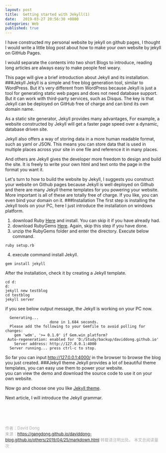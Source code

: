 ```yaml
---
layout: post
title:  Getting started with Jekyll(1)
date:   2019-03-27 20:56:30 +0800
categories: Web
published: true
---
```

I have constructed my personal website by jekyll on github pages, I thought I would write a little blog post about how to make your own website by jekyll on GitHub Pages.

I would separate the contents into two short Blogs to introduce, reading long articles are always easy to make people feel weary.

This page will give a brief introduction about Jekyll and its installation.
###Jekyll
Jekyll is a simple and free blog generation tool, similar to WordPress. But it's very different from WordPress because Jekyll is just a tool for generating static web pages and does not need database support. But it can work with third-party services, such as Disqus. The key is that Jekyll can be deployed on GitHub free of charge and can bind its own domain name.

As a static site generator, Jekyll provides many advantages, For example, a website constructed by Jekyll will get a faster page speed over a dynamic, database driven site.

Jekyll also offers a way of storing data in a more human readable format, such as yaml or JSON. This means you can store data that is used in multiple places across your site in one file and reference it in many places.

And others are Jekyll gives the developer more freedom to design and build the site. It is freely to write your own html and text onto the page in the format you want it.

Let's turn to how to build the website by Jekyll, I suggests you construct your website on Github pages because Jekyll is well deployed on Github and there are many Jekyll theme templates for you powering your website. More important is all of these are totally free of charge. If you like, you can even bind your domain on it. 
###Installation
The first step is installing the Jekyll tools on your PC, here I just introduce the installation on windows platform.

1. download Ruby [Here](https://rubyinstaller.org/) and install. You can skip it if you have already had.
2. download RubyGems [Here](https://rubygems.org/pages/download). Again, skip this step if you have done.
3. unzip the RubyGems folder and enter the directory. Execute below command.
```
ruby setup.rb
``` 
4. execute command install Jekyll.
```
gem install jekyll
```
After the installation, check it by creating a Jekyll template.
```
cd d:
d:
jekyll new testblog
cd testblog
jekyll server
```
if you see below output message, the Jekyll is working on your PC now.
```
  Generating...
                    done in 1.684 seconds.
  Please add the following to your Gemfile to avoid polling for changes:
    gem 'wdm', '>= 0.1.0' if Gem.win_platform?
 Auto-regeneration: enabled for 'D:/Study/backup/daviddong.github.io'
    Server address: http://127.0.0.1:4000
  Server running... press ctrl-c to stop.
```
So far you can input http://127.0.0.1:4000/ in the browser to browse the blog you just created.
###Jekyll theme
Jekyll provides a lot of beautiful theme templates, you can easy use them to power your website.<br> 
you can view the demo and download the source code to use it on your own website.

Now go and choose one you like [Jekyll theme](http://jekyllthemes.org/).

Next article, I will introduce the Jekyll grammar.
<br>
<!-- Gitalk 评论 start  --> 
<!-- Link Gitalk 的支持文件  -->
<link rel="stylesheet" href="https://unpkg.com/gitalk/dist/gitalk.css">
<script src="https://unpkg.com/gitalk/dist/gitalk.min.js"></script>
<div id="gitalk-container"></div>
<script type="text/javascript">
   var gitalk = new Gitalk({

   // gitalk的主要参数
   clientID: '5e24fc307693a6df3bc5',
   clientSecret: '28c9c17e1174c705c42e9bdc92f87cadcc4ec8b8',
   repo: 'daviddong.github.io',
   owner: 'gangdong',
   admin: ['gangdong'],
   id: '/others/2019/04/25/Others-markdown.html',
   title: 'comments'
    });
   gitalk.render('gitalk-container');
</script>
<!-- Gitalk end -->

<br><br><br>

<font size="2" color="#aaa">作者：David Dong<br></font>
<font size="2" color="#aaa">来源：https://gangdong.github.io/daviddong-blog.github.io/others/2019/04/25/markdown.html</font>
<font size="2" color="#aaa">转载请注明出处。</font>
<span id="busuanzi_container_page_pv" ></span><font size="2" color="#aaa">
本文总阅读量</font><font size="2" color="#aaa"><span id="busuanzi_value_page_pv"></font></span><font size="2" color="#aaa">次</font>
